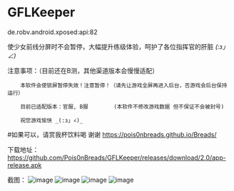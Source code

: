 # GFLKeeper
de.robv.android.xposed:api:82

使少女前线分屏时不会暂停，大幅提升练级体验，呵护了各位指挥官的肝脏 _(:з」∠)_

   注意事项：（目前还在B测，其他渠道版本会慢慢适配）

        本软件会使锁屏暂停失效！注意暂停！（请先让游戏全屏再进入后台，否游戏会后台保持运行）

        目前已适配版本：官服, B服        (本软件不修改游戏数据 但不保证不会被封号)

        祝您游戏愉快 _(:з」∠)_

#如果可以，请赏我杯饮料喝 谢谢 https://pois0nbreads.github.io/Breads/

下载地址：https://github.com/Pois0nBreads/GFLKeeper/releases/download/2.0/app-release.apk

截图：
![image](https://github.com/Pois0nBreads/GFLKeeper/blob/MDimages/images/Screenshot_20200126-190702.jpg)
![image](https://github.com/Pois0nBreads/GFLKeeper/blob/MDimages/images/Screenshot_20200126-190709.jpg)
![image](https://github.com/Pois0nBreads/GFLKeeper/blob/MDimages/images/Screenshot_20200126-190450.jpg)
![image](https://github.com/Pois0nBreads/GFLKeeper/blob/MDimages/images/Screenshot_20200126-190619.jpg)
